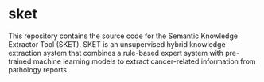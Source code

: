 # sket
This repository contains the source code for the Semantic Knowledge Extractor Tool (SKET). SKET is an unsupervised hybrid knowledge extraction system that combines a rule-based expert system with pre-trained machine learning models to extract cancer-related information from pathology reports.
